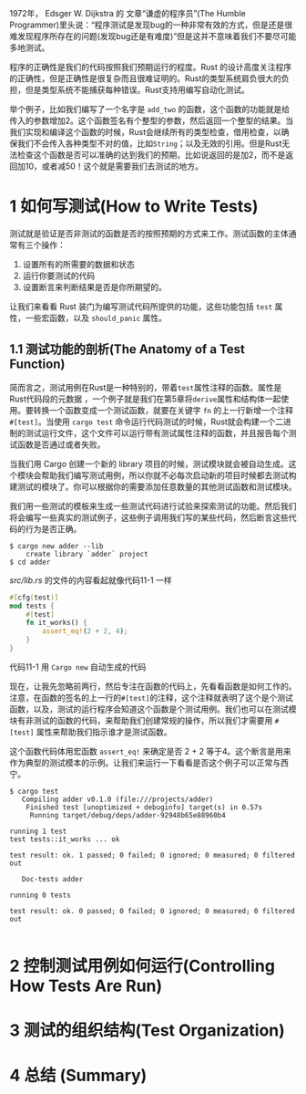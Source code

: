 1972年， Edsger W. Dijkstra 的 文章“谦虚的程序员”(The Humble Programmer)里头说：“程序测试是发现bug的一种非常有效的方式，但是还是很难发现程序所存在的问题(发现bug还是有难度)”但是这并不意味着我们不要尽可能多地测试。

程序的正确性是我们的代码按照我们预期运行的程度。Rust 的设计高度关注程序的正确性，但是正确性是很复杂而且很难证明的。Rust的类型系统肩负很大的负担，但是类型系统不能捕获每种错误。Rust支持用编写自动化测试。

举个例子，比如我们编写了一个名字是 `add_two` 的函数，这个函数的功能就是给传入的参数增加2。这个函数签名有个整型的参数，然后返回一个整型的结果。当我们实现和编译这个函数的时候，Rust会继续所有的类型检查，借用检查，以确保我们不会传入各种类型不对的值，比如`String`；以及无效的引用。但是Rust无法检查这个函数是否可以准确的达到我们的预期，比如说返回的是加2，而不是返回加10，或者减50！这个就是需要我们去测试的地方。


# 1 如何写测试(How to Write Tests)
测试就是验证是否非测试的函数是否的按照预期的方式来工作。测试函数的主体通常有三个操作：
1. 设置所有的所需要的数据和状态
2. 运行你要测试的代码
3. 设置断言来判断结果是否是你所期望的。

让我们来看看 Rust 装门为编写测试代码所提供的功能，这些功能包括 `test` 属性，一些宏函数，以及 `should_panic` 属性。
## 1.1 测试功能的剖析(The Anatomy of a Test Function)
简而言之，测试用例在Rust是一种特别的，带着`test`属性注释的函数。属性是Rust代码段的元数据 ，一个例子就是我们在第5章将`derive`属性和结构体一起使用。要转换一个函数变成一个测试函数，就要在关键字 `fn` 的上一行新增一个注释 `#[test]`。当使用 `cargo test` 命令运行代码测试的时候，Rust就会构建一个二进制的测试运行文件，这个文件可以运行带有测试属性注释的函数，并且报告每个测试函数是否通过或者失败。

当我们用 Cargo 创建一个新的 library 项目的时候，测试模块就会被自动生成。这个模块会帮助我们编写测试用例，所以你就不必每次启动新的项目时候都去测试构建测试的模块了。你可以根据你的需要添加任意数量的其他测试函数和测试模块。

我们用一些测试的模板来生成一些测试代码进行试验来探索测试的功能。然后我们将会编写一些真实的测试例子，这些例子调用我们写的某些代码，然后断言这些代码的行为是否正确。

```shell
$ cargo new adder --lib
    create library `adder` project
$ cd adder
```
*src/lib.rs* 的文件的内容看起就像代码11-1 一样
```rust
#[cfg(test)]
mod tests {
    #[test]
    fn it_works() {
        assert_eq!(2 + 2, 4);
    }
}
```
代码11-1 用 `Cargo new` 自动生成的代码

现在，让我先忽略前两行，然后专注在函数的代码上，先看看函数是如何工作的。注意，在函数的签名的上一行的`#[test]`的注释，这个注释就表明了这个是个测试函数，以及，测试的运行程序会知道这个函数是个测试用例。我们也可以在测试模块有非测试的函数的代码，来帮助我们创建常规的操作，所以我们才需要用 `#[test]` 属性来帮助我们指示谁才是测试函数。

这个函数代码体用宏函数 `assert_eq!` 来确定是否 2 + 2 等于4。这个断言是用来作为典型的测试模本的示例。让我们来运行一下看看是否这个例子可以正常与西宁。

```shell
$ cargo test
   Compiling adder v0.1.0 (file:///projects/adder)
    Finished test [unoptimized + debuginfo] target(s) in 0.57s
     Running target/debug/deps/adder-92948b65e88960b4

running 1 test
test tests::it_works ... ok

test result: ok. 1 passed; 0 failed; 0 ignored; 0 measured; 0 filtered out

   Doc-tests adder

running 0 tests

test result: ok. 0 passed; 0 failed; 0 ignored; 0 measured; 0 filtered out


```






# 2 控制测试用例如何运行(Controlling How Tests Are Run)




# 3 测试的组织结构(Test Organization)


# 4 总结 (Summary)
